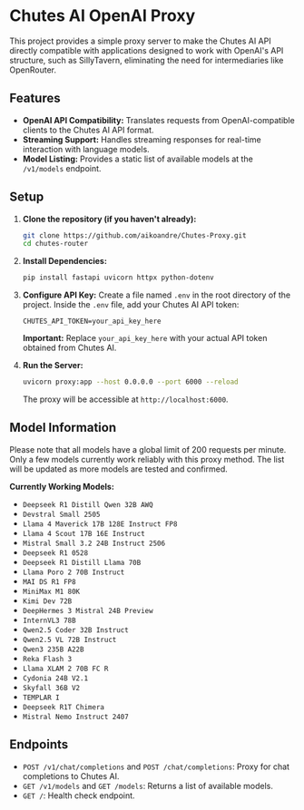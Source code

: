 # Chutes AI OpenAI Proxy

This project provides a simple proxy server to make the Chutes AI API directly compatible with applications designed to work with OpenAI's API structure, such as SillyTavern, eliminating the need for intermediaries like OpenRouter.

## Features

-   **OpenAI API Compatibility:** Translates requests from OpenAI-compatible clients to the Chutes AI API format.
-   **Streaming Support:** Handles streaming responses for real-time interaction with language models.
-   **Model Listing:** Provides a static list of available models at the `/v1/models` endpoint.

## Setup

1.  **Clone the repository (if you haven't already):**
    ```bash
    git clone https://github.com/aikoandre/Chutes-Proxy.git
    cd chutes-router
    ```

2.  **Install Dependencies:**
    ```bash
    pip install fastapi uvicorn httpx python-dotenv
    ```

3.  **Configure API Key:**
    Create a file named `.env` in the root directory of the project.
    Inside the `.env` file, add your Chutes AI API token:

    ```
    CHUTES_API_TOKEN=your_api_key_here
    ```

    **Important:** Replace `your_api_key_here` with your actual API token obtained from Chutes AI.

4.  **Run the Server:**
    ```bash
    uvicorn proxy:app --host 0.0.0.0 --port 6000 --reload
    ```
    The proxy will be accessible at `http://localhost:6000`.

## Model Information

Please note that all models have a global limit of 200 requests per minute. Only a few models currently work reliably with this proxy method. The list will be updated as more models are tested and confirmed.

**Currently Working Models:**
*   `Deepseek R1 Distill Qwen 32B AWQ`
*   `Devstral Small 2505`
*   `Llama 4 Maverick 17B 128E Instruct FP8`
*   `Llama 4 Scout 17B 16E Instruct`
*   `Mistral Small 3.2 24B Instruct 2506`
*   `Deepseek R1 0528`
*   `Deepseek R1 Distill Llama 70B`
*   `Llama Poro 2 70B Instruct`
*   `MAI DS R1 FP8`
*   `MiniMax M1 80K`
*   `Kimi Dev 72B`
*   `DeepHermes 3 Mistral 24B Preview`
*   `InternVL3 78B`
*   `Qwen2.5 Coder 32B Instruct`
*   `Qwen2.5 VL 72B Instruct`
*   `Qwen3 235B A22B`
*   `Reka Flash 3`
*   `Llama XLAM 2 70B FC R`
*   `Cydonia 24B V2.1`
*   `Skyfall 36B V2`
*   `TEMPLAR I`
*   `Deepseek R1T Chimera`
*   `Mistral Nemo Instruct 2407`

## Endpoints

-   `POST /v1/chat/completions` and `POST /chat/completions`: Proxy for chat completions to Chutes AI.
-   `GET /v1/models` and `GET /models`: Returns a list of available models.
-   `GET /`: Health check endpoint.